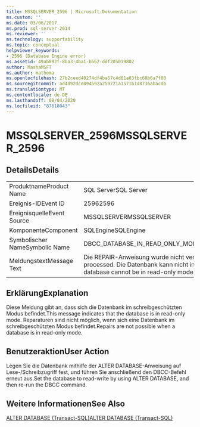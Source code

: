 ```yaml
---
title: MSSQLSERVER_2596 | Microsoft-Dokumentation
ms.custom: ''
ms.date: 03/06/2017
ms.prod: sql-server-2014
ms.reviewer: ''
ms.technology: supportability
ms.topic: conceptual
helpviewer_keywords:
- 2596 (Database Engine error)
ms.assetid: 49ab892f-8ba3-4ba1-b562-ddf205019802
author: MashaMSFT
ms.author: mathoma
ms.openlocfilehash: 27b2ceed40274df4ba57c4d61a83fbc60b6a7f80
ms.sourcegitcommit: ad4d92dce894592a259721a1571b1d8736abacdb
ms.translationtype: MT
ms.contentlocale: de-DE
ms.lasthandoff: 08/04/2020
ms.locfileid: "87618043"
---
```

# <a name="mssqlserver_2596"></a><span data-ttu-id="238f7-102">MSSQLSERVER_2596</span><span class="sxs-lookup"><span data-stu-id="238f7-102">MSSQLSERVER_2596</span></span>
    
## <a name="details"></a><span data-ttu-id="238f7-103">Details</span><span class="sxs-lookup"><span data-stu-id="238f7-103">Details</span></span>  
  
|||  
|-|-|  
|<span data-ttu-id="238f7-104">Produktname</span><span class="sxs-lookup"><span data-stu-id="238f7-104">Product Name</span></span>|<span data-ttu-id="238f7-105">SQL Server</span><span class="sxs-lookup"><span data-stu-id="238f7-105">SQL Server</span></span>|  
|<span data-ttu-id="238f7-106">Ereignis-ID</span><span class="sxs-lookup"><span data-stu-id="238f7-106">Event ID</span></span>|<span data-ttu-id="238f7-107">2596</span><span class="sxs-lookup"><span data-stu-id="238f7-107">2596</span></span>|  
|<span data-ttu-id="238f7-108">Ereignisquelle</span><span class="sxs-lookup"><span data-stu-id="238f7-108">Event Source</span></span>|<span data-ttu-id="238f7-109">MSSQLSERVER</span><span class="sxs-lookup"><span data-stu-id="238f7-109">MSSQLSERVER</span></span>|  
|<span data-ttu-id="238f7-110">Komponente</span><span class="sxs-lookup"><span data-stu-id="238f7-110">Component</span></span>|<span data-ttu-id="238f7-111">SQLEngine</span><span class="sxs-lookup"><span data-stu-id="238f7-111">SQLEngine</span></span>|  
|<span data-ttu-id="238f7-112">Symbolischer Name</span><span class="sxs-lookup"><span data-stu-id="238f7-112">Symbolic Name</span></span>|<span data-ttu-id="238f7-113">DBCC_DATABASE_IN_READ_ONLY_MODE</span><span class="sxs-lookup"><span data-stu-id="238f7-113">DBCC_DATABASE_IN_READ_ONLY_MODE</span></span>|  
|<span data-ttu-id="238f7-114">Meldungstext</span><span class="sxs-lookup"><span data-stu-id="238f7-114">Message Text</span></span>|<span data-ttu-id="238f7-115">Die REPAIR-Anweisung wurde nicht verarbeitet.</span><span class="sxs-lookup"><span data-stu-id="238f7-115">The repair statement was not processed.</span></span> <span data-ttu-id="238f7-116">Die Datenbank kann nicht im schreibgeschützten Modus sein.</span><span class="sxs-lookup"><span data-stu-id="238f7-116">The database cannot be in read-only mode.</span></span>|  
  
## <a name="explanation"></a><span data-ttu-id="238f7-117">Erklärung</span><span class="sxs-lookup"><span data-stu-id="238f7-117">Explanation</span></span>  
 <span data-ttu-id="238f7-118">Diese Meldung gibt an, dass sich die Datenbank im schreibgeschützten Modus befindet.</span><span class="sxs-lookup"><span data-stu-id="238f7-118">This message indicates that the database is in read-only mode.</span></span> <span data-ttu-id="238f7-119">Reparaturen sind nicht möglich, wenn sich eine Datenbank im schreibgeschützten Modus befindet.</span><span class="sxs-lookup"><span data-stu-id="238f7-119">Repairs are not possible when a database is in read-only mode.</span></span>  
  
## <a name="user-action"></a><span data-ttu-id="238f7-120">Benutzeraktion</span><span class="sxs-lookup"><span data-stu-id="238f7-120">User Action</span></span>  
 <span data-ttu-id="238f7-121">Legen Sie die Datenbank mithilfe der ALTER DATABASE-Anweisung auf Lese-/Schreibzugriff fest, und führen Sie anschließend den DBCC-Befehl erneut aus.</span><span class="sxs-lookup"><span data-stu-id="238f7-121">Set the database to read-write by using ALTER DATABASE, and then re-run the DBCC command.</span></span>  
  
## <a name="see-also"></a><span data-ttu-id="238f7-122">Weitere Informationen</span><span class="sxs-lookup"><span data-stu-id="238f7-122">See Also</span></span>  
 [<span data-ttu-id="238f7-123">ALTER DATABASE &#40;Transact-SQL&#41;</span><span class="sxs-lookup"><span data-stu-id="238f7-123">ALTER DATABASE &#40;Transact-SQL&#41;</span></span>](/sql/t-sql/statements/alter-database-transact-sql)  
  
  
